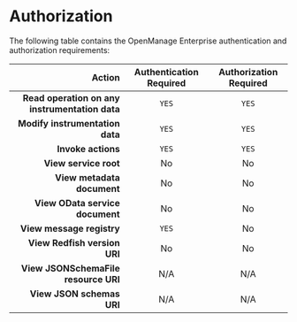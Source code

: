 # Authorization

The following table contains the OpenManage Enterprise authentication and authorization requirements:

Action | Authentication Required | Authorization Required |
---------:|:----------:|:---------:
 **Read operation on any instrumentation data** | ``YES`` | `YES`
 **Modify instrumentation data** | `YES` | `YES`
 **Invoke actions** | `YES` | `YES`
 **View service root** | No | No 
 **View metadata document** | No | No
 **View OData service document** | No | No
 **View message registry** | `YES` | No 
 **View Redfish version URI** | No | No
 **View JSONSchemaFile resource URI** | N/A | N/A
 **View JSON schemas URI** | N/A | N/A

